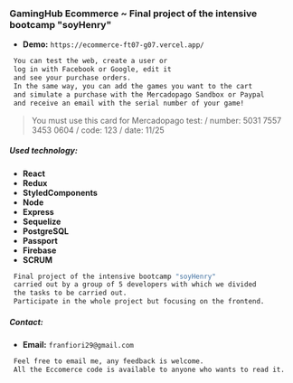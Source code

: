 ### GamingHub Ecommerce ~ Final project of the intensive bootcamp "soyHenry"

 - **Demo:** `https://ecommerce-ft07-g07.vercel.app/`

```sh
 You can test the web, create a user or 
 log in with Facebook or Google, edit it 
 and see your purchase orders.
 In the same way, you can add the games you want to the cart 
 and simulate a purchase with the Mercadopago Sandbox or Paypal
 and receive an email with the serial number of your game!
 ```
 > You must use this card for Mercadopago test: / number: 5031 7557 3453 0604 / code: 123 / date: 11/25

##### Used technology:

-  **React**
-  **Redux**
-  **StyledComponents**
-  **Node**
-  **Express**
-  **Sequelize**
-  **PostgreSQL**
-  **Passport**
-  **Firebase**
-  **SCRUM**

```sh
 Final project of the intensive bootcamp "soyHenry"
 carried out by a group of 5 developers with which we divided
 the tasks to be carried out. 
 Participate in the whole project but focusing on the frontend.
 ```


 ##### Contact:

 - **Email:** `franfiori29@gmail.com`

```sh
 Feel free to email me, any feedback is welcome.
 All the Eccomerce code is available to anyone who wants to read it.
```
